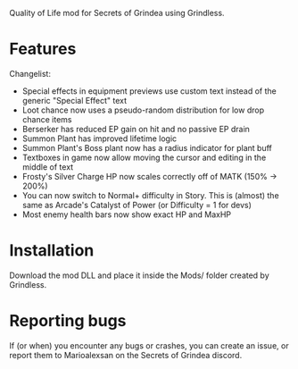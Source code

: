 Quality of Life mod for Secrets of Grindea using Grindless.

# Features

Changelist:
* Special effects in equipment previews use custom text instead of the generic "Special Effect" text
* Loot chance now uses a pseudo-random distribution for low drop chance items
* Berserker has reduced EP gain on hit and no passive EP drain
* Summon Plant has improved lifetime logic
* Summon Plant's Boss plant now has a radius indicator for plant buff
* Textboxes in game now allow moving the cursor and editing in the middle of text
* Frosty's Silver Charge HP now scales correctly off of MATK (150% -> 200%)
* You can now switch to Normal+ difficulty in Story. This is (almost) the same as Arcade's Catalyst of Power (or Difficulty = 1 for devs)
* Most enemy health bars now show exact HP and MaxHP


# Installation

Download the mod DLL and place it inside the Mods/ folder created by Grindless.

# Reporting bugs

If (or when) you encounter any bugs or crashes, you can create an issue, or report them to Marioalexsan on the Secrets of Grindea discord.